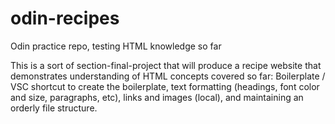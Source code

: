 # odin-recipes
Odin practice repo, testing HTML knowledge so far

This is a sort of section-final-project that will produce a recipe website that demonstrates understanding of HTML concepts covered so far: 
Boilerplate / VSC shortcut to create the boilerplate, text formatting (headings, font color and size, paragraphs, etc), links and images (local), and maintaining an orderly file structure.